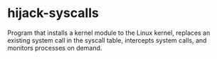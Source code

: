 # hijack-syscalls
Program that installs a kernel module to the Linux kernel, replaces an existing system call in the syscall table, intercepts system calls, and monitors processes on demand.
